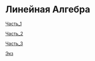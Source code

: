 # Линейная Алгебра  

[Часть_1](Часть_1/readme.md)  

[Часть_2](Часть_2/readme.md)  

[Часть_3](Часть_3/readme.md)  

[Экз](Экз/readme.md)  